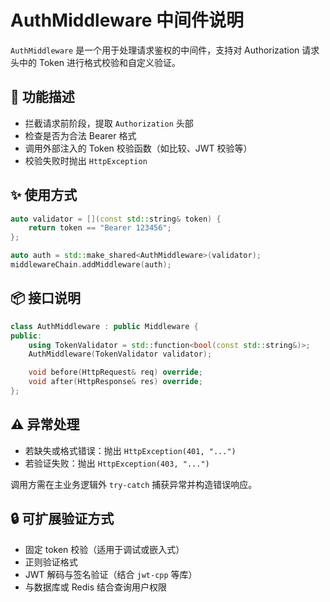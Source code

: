# AuthMiddleware 中间件说明

`AuthMiddleware` 是一个用于处理请求鉴权的中间件，支持对 Authorization 请求头中的 Token 进行格式校验和自定义验证。

## 🧩 功能描述

- 拦截请求前阶段，提取 `Authorization` 头部
- 检查是否为合法 Bearer 格式
- 调用外部注入的 Token 校验函数（如比较、JWT 校验等）
- 校验失败时抛出 `HttpException`

## ✨ 使用方式

```cpp
auto validator = [](const std::string& token) {
    return token == "Bearer 123456";
};

auto auth = std::make_shared<AuthMiddleware>(validator);
middlewareChain.addMiddleware(auth);
```

## 📦 接口说明

```cpp
class AuthMiddleware : public Middleware {
public:
    using TokenValidator = std::function<bool(const std::string&)>;
    AuthMiddleware(TokenValidator validator);

    void before(HttpRequest& req) override;
    void after(HttpResponse& res) override;
};
```

## ⚠️ 异常处理

- 若缺失或格式错误：抛出 `HttpException(401, "...")`
- 若验证失败：抛出 `HttpException(403, "...")`

调用方需在主业务逻辑外 `try-catch` 捕获异常并构造错误响应。

## 🔒 可扩展验证方式

- 固定 token 校验（适用于调试或嵌入式）
- 正则验证格式
- JWT 解码与签名验证（结合 `jwt-cpp` 等库）
- 与数据库或 Redis 结合查询用户权限
